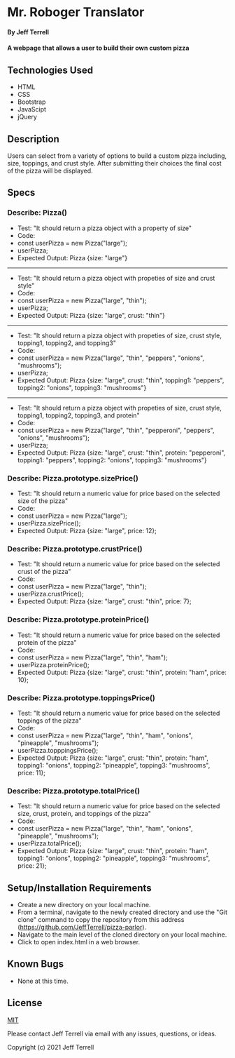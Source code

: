 # Mr. Roboger Translator

#### By Jeff Terrell

#### A webpage that allows a user to build their own custom pizza

## Technologies Used

* HTML
* CSS
* Bootstrap
* JavaScipt
* jQuery

## Description

Users can select from a variety of options to build a custom pizza including, size, toppings, and crust style. After submitting their choices the final cost of the pizza will be displayed.

## Specs

### Describe: Pizza()

* Test: "It should return a pizza object with a property of size"
* Code:
* const userPizza = new Pizza("large");
* userPizza;
* Expected Output: Pizza {size: "large"}
***
* Test: "It should return a pizza object with propeties of size and crust style"
* Code:
* const userPizza = new Pizza("large", "thin");
* userPizza;
* Expected Output: Pizza {size: "large", crust: "thin"}
***
* Test: "It should return a pizza object with propeties of size, crust style, topping1, topping2, and topping3"
* Code:
* const userPizza = new Pizza("large", "thin", "peppers", "onions", "mushrooms");
* userPizza;
* Expected Output: Pizza {size: "large", crust: "thin", topping1: "peppers", topping2: "onions", topping3: "mushrooms"}
***
* Test: "It should return a pizza object with propeties of size, crust style, topping1, topping2, topping3, and protein"
* Code:
* const userPizza = new Pizza("large", "thin", "pepperoni", "peppers", "onions", "mushrooms");
* userPizza;
* Expected Output: Pizza {size: "large", crust: "thin", protein: "pepperoni", topping1: "peppers", topping2: "onions", topping3: "mushrooms"}

### Describe: Pizza.prototype.sizePrice()
* Test: "It should return a numeric value for price based on the selected size of the pizza"
* Code:
* const userPizza = new Pizza("large");
* userPizza.sizePrice();
* Expected Output: Pizza {size: "large", price: 12};

### Describe: Pizza.prototype.crustPrice()
* Test: "It should return a numeric value for price based on the selected crust of the pizza"
* Code:
* const userPizza = new Pizza("large", "thin");
* userPizza.crustPrice();
* Expected Output: Pizza {size: "large", crust: "thin", price: 7};

### Describe: Pizza.prototype.proteinPrice()
* Test: "It should return a numeric value for price based on the selected protein of the pizza"
* Code:
* const userPizza = new Pizza("large", "thin", "ham");
* userPizza.proteinPrice();
* Expected Output: Pizza {size: "large", crust: "thin", protein: "ham", price: 10};

### Describe: Pizza.prototype.toppingsPrice()
* Test: "It should return a numeric value for price based on the selected toppings of the pizza"
* Code:
* const userPizza = new Pizza("large", "thin", "ham", "onions", "pineapple", "mushrooms");
* userPizza.topppingsPrice();
* Expected Output: Pizza {size: "large", crust: "thin", protein: "ham", topping1: "onions", topping2: "pineapple", topping3: "mushrooms", price: 11};

### Describe: Pizza.prototype.totalPrice()
* Test: "It should return a numeric value for price based on the selected size, crust, protein, and toppings of the pizza"
* Code:
* const userPizza = new Pizza("large", "thin", "ham", "onions", "pineapple", "mushrooms");
* userPizza.totalPrice();
* Expected Output: Pizza {size: "large", crust: "thin", protein: "ham", topping1: "onions", topping2: "pineapple", topping3: "mushrooms", price: 21};

## Setup/Installation Requirements

* Create a new directory on your local machine.
* From a terminal, navigate to the newly created directory and use the "Git clone" command to copy the repository from this address (https://github.com/JeffTerrell/pizza-parlor).
* Navigate to the main level of the cloned directory on your local machine.
* Click to open index.html in a web browser.


## Known Bugs

* None at this time.

## License

[MIT](https://opensource.org/licenses/MIT)

Please contact Jeff Terrell via email with any issues, questions, or ideas.

Copyright (c) 2021 Jeff Terrell